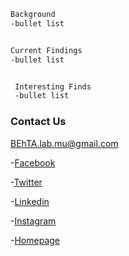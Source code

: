 ```markdown
Background
-bullet list


Current Findings
-bullet list


 Interesting Finds
 -bullet list
```



### Contact Us
BEhTA.lab.mu@gmail.com

-[Facebook]()

-[Twitter](https://twitter.com/BEhTA_Lab)

-[Linkedin]()

-[Instagram]()

-[Homepage](https://behta.github.io/BEhTA.Lab/)
